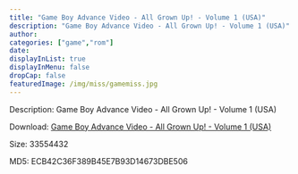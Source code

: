 ```yaml
---
title: "Game Boy Advance Video - All Grown Up! - Volume 1 (USA)"
description: "Game Boy Advance Video - All Grown Up! - Volume 1 (USA)"
author: 
categories: ["game","rom"]
date: 
displayInList: true
displayInMenu: false
dropCap: false
featuredImage: /img/miss/gamemiss.jpg
---
```


Description: Game Boy Advance Video - All Grown Up! - Volume 1 (USA)

Download: <a style="text-decoration:underline;" href="https://mega.nz/#!6DJmjAJD!d4hRdW5FN-74GjUFrW0cORoJgdwq2pXrbRLq4ElUATQ" target = "_blank" rel = "nofollow" > Game Boy Advance Video - All Grown Up! - Volume 1 (USA)</a>

Size: 33554432

MD5: ECB42C36F389B45E7B93D14673DBE506

